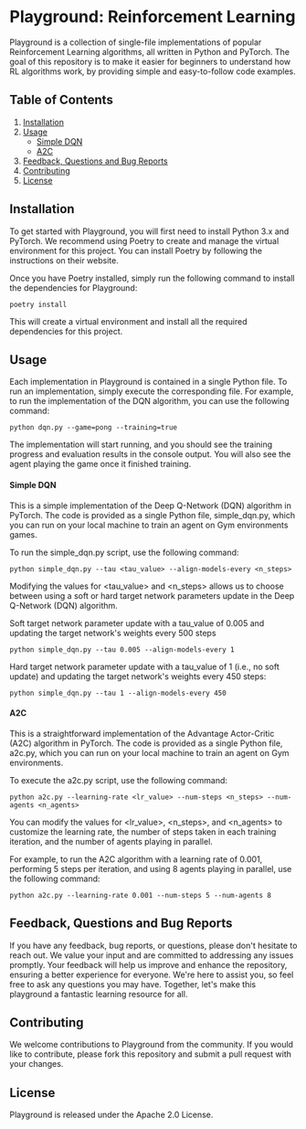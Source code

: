 # Playground: Reinforcement Learning
Playground is a collection of single-file implementations of popular Reinforcement Learning algorithms, all written in Python and PyTorch. The goal of this repository is to make it easier for beginners to understand how RL algorithms work, by providing simple and easy-to-follow code examples.

## Table of Contents
1. [Installation](#installation)
2. [Usage](#usage)
    * [Simple DQN](#simple-dqn)
    * [A2C](#a2c)
3. [Feedback, Questions and Bug Reports](#feedback-questions-and-bug-reports)
4. [Contributing](#contributing)
5. [License](#license)

## Installation
To get started with Playground, you will first need to install Python 3.x and PyTorch. We recommend using Poetry to create and manage the virtual environment for this project. You can install Poetry by following the instructions on their website.

Once you have Poetry installed, simply run the following command to install the dependencies for Playground:

```
poetry install
```
This will create a virtual environment and install all the required dependencies for this project.

## Usage
Each implementation in Playground is contained in a single Python file. To run an implementation, simply execute the corresponding file. For example, to run the implementation of the DQN algorithm, you can use the following command:

```
python dqn.py --game=pong --training=true
```
The implementation will start running, and you should see the training progress and evaluation results in the console output.
You will also see the agent playing the game once it finished training.

#### Simple DQN
This is a simple implementation of the Deep Q-Network (DQN) algorithm in PyTorch. The code is provided as a single Python file, simple_dqn.py, which you can run on your local machine to train an agent on Gym environments games.

To run the simple_dqn.py script, use the following command:

```
python simple_dqn.py --tau <tau_value> --align-models-every <n_steps>
```

Modifying the values for <tau_value> and <n_steps> allows us to choose between using a soft or hard target network parameters update in the Deep Q-Network (DQN) algorithm.

Soft target network parameter update with a tau_value of 0.005 and updating the target network's weights every 500 steps
```
python simple_dqn.py --tau 0.005 --align-models-every 1
```

Hard target network parameter update with a tau_value of 1 (i.e., no soft update) and updating the target network's weights every 450 steps:
```
python simple_dqn.py --tau 1 --align-models-every 450
```

#### A2C
This is a straightforward implementation of the Advantage Actor-Critic (A2C) algorithm in PyTorch. The code is provided as a single Python file, a2c.py, which you can run on your local machine to train an agent on Gym environments.

To execute the a2c.py script, use the following command:

```
python a2c.py --learning-rate <lr_value> --num-steps <n_steps> --num-agents <n_agents>
```

You can modify the values for <lr_value>, <n_steps>, and <n_agents> to customize the learning rate, the number of steps taken in each training iteration, and the number of agents playing in parallel.

For example, to run the A2C algorithm with a learning rate of 0.001, performing 5 steps per iteration, and using 8 agents playing in parallel, use the following command:

```
python a2c.py --learning-rate 0.001 --num-steps 5 --num-agents 8
```

## Feedback, Questions and Bug Reports
If you have any feedback, bug reports, or questions, please don't hesitate to reach out. We value your input and are committed to addressing any issues promptly. Your feedback will help us improve and enhance the repository, ensuring a better experience for everyone. We're here to assist you, so feel free to ask any questions you may have. Together, let's make this playground a fantastic learning resource for all.

## Contributing
We welcome contributions to Playground from the community. If you would like to contribute, please fork this repository and submit a pull request with your changes.

## License
Playground is released under the Apache 2.0 License.
